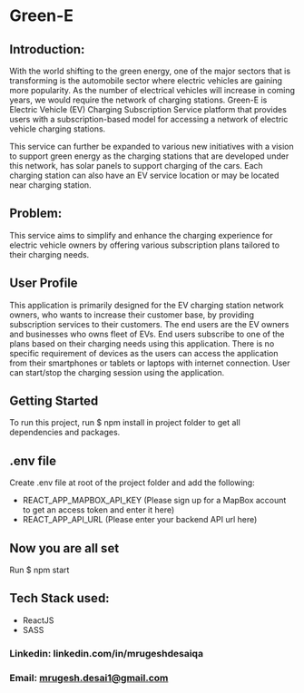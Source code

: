 # Green-E

## Introduction:
With the world shifting to the green energy, one of the major sectors that is transforming is the automobile sector where electric vehicles are gaining more popularity. As the number of electrical vehicles will increase in coming years, we would require the network of charging stations. Green-E is Electric Vehicle (EV) Charging Subscription Service platform that provides users with a subscription-based model for accessing a network of electric vehicle charging stations.

This service can further be expanded to various new initiatives with a vision to support green energy as the charging stations that are developed under this network, has solar panels to support charging of the cars. Each charging station can also have an EV service location or may be located near charging station.

## Problem:
This service aims to simplify and enhance the charging experience for electric vehicle owners by offering various subscription plans tailored to their charging needs.

## User Profile
This application is primarily designed for the EV charging station network owners, who wants to increase their customer base, by providing subscription services to their customers. The end users are the EV owners and businesses who owns fleet of EVs. End users subscribe to one of the plans based on their charging needs using this application. There is no specific requirement of devices as the users can access the application from their smartphones or tablets or laptops with internet connection. User can start/stop the charging session using the application.

## Getting Started
To run this project, run $ npm install in project folder to get all dependencies and packages.

## .env file
Create .env file at root of the project folder and add the following:
- REACT_APP_MAPBOX_API_KEY (Please sign up for a MapBox account to get an access token and enter it here)
- REACT_APP_API_URL (Please enter your backend API url here)

## Now you are all set
Run $ npm start

## Tech Stack used:
- ReactJS
- SASS

### Linkedin: linkedin.com/in/mrugeshdesaiqa
### Email: mrugesh.desai1@gmail.com

